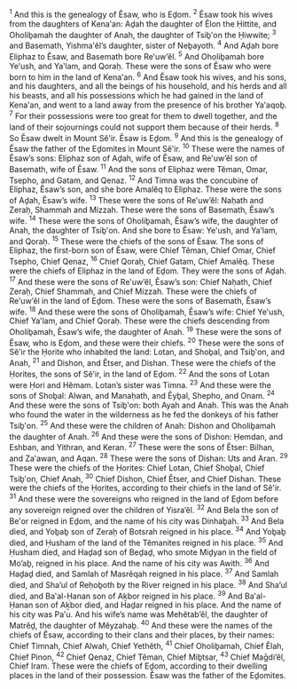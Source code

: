 <sup>1</sup> And this is the genealogy of Ĕsaw, who is Eḏom.
<sup>2</sup> Ĕsaw took his wives from the daughters of Kena‛an: Aḏah the daughter of Ĕlon the Ḥittite, and Oholiḇamah the daughter of Anah, the daughter of Tsiḇ‛on the Ḥiwwite;
<sup>3</sup> and Basemath, Yishma‛ĕl’s daughter, sister of Neḇayoth.
<sup>4</sup> And Aḏah bore Eliphaz to Ĕsaw, and Basemath bore Re‛uw’ĕl.
<sup>5</sup> And Oholiḇamah bore Ye‛ush, and Ya‛lam, and Qoraḥ. These were the sons of Ĕsaw who were born to him in the land of Kena‛an.
<sup>6</sup> And Ĕsaw took his wives, and his sons, and his daughters, and all the beings of his household, and his herds and all his beasts, and all his possessions which he had gained in the land of Kena‛an, and went to a land away from the presence of his brother Ya‛aqoḇ.
<sup>7</sup> For their possessions were too great for them to dwell together, and the land of their sojournings could not support them because of their herds.
<sup>8</sup> So Ĕsaw dwelt in Mount Sĕ‛ir. Ĕsaw is Eḏom.
<sup>9</sup> And this is the genealogy of Ĕsaw the father of the Eḏomites in Mount Sĕ‛ir.
<sup>10</sup> These were the names of Ĕsaw’s sons: Eliphaz son of Aḏah, wife of Ĕsaw, and Re‛uw’ĕl son of Basemath, wife of Ĕsaw.
<sup>11</sup> And the sons of Eliphaz were Tĕman, Omar, Tsepho, and Gatam, and Qenaz.
<sup>12</sup> And Timna was the concubine of Eliphaz, Ĕsaw’s son, and she bore Amalĕq to Eliphaz. These were the sons of Aḏah, Ĕsaw’s wife.
<sup>13</sup> These were the sons of Re‛uw’ĕl: Naḥath and Zeraḥ, Shammah and Mizzah. These were the sons of Basemath, Ĕsaw’s wife.
<sup>14</sup> These were the sons of Oholiḇamah, Ĕsaw’s wife, the daughter of Anah, the daughter of Tsiḇ‛on. And she bore to Ĕsaw: Ye‛ush, and Ya‛lam, and Qoraḥ.
<sup>15</sup> These were the chiefs of the sons of Ĕsaw. The sons of Eliphaz, the first-born son of Ĕsaw, were Chief Tĕman, Chief Omar, Chief Tsepho, Chief Qenaz,
<sup>16</sup> Chief Qoraḥ, Chief Gatam, Chief Amalĕq. These were the chiefs of Eliphaz in the land of Eḏom. They were the sons of Aḏah.
<sup>17</sup> And these were the sons of Re‛uw’ĕl, Ĕsaw’s son: Chief Naḥath, Chief Zeraḥ, Chief Shammah, and Chief Mizzah. These were the chiefs of Re‛uw’ĕl in the land of Eḏom. These were the sons of Basemath, Ĕsaw’s wife.
<sup>18</sup> And these were the sons of Oholiḇamah, Ĕsaw’s wife: Chief Ye‛ush, Chief Ya‛lam, and Chief Qoraḥ. These were the chiefs descending from Oholiḇamah, Ĕsaw’s wife, the daughter of Anah.
<sup>19</sup> These were the sons of Ĕsaw, who is Eḏom, and these were their chiefs.
<sup>20</sup> These were the sons of Sĕ‛ir the Ḥorite who inhabited the land: Lotan, and Shoḇal, and Tsiḇ‛on, and Anah,
<sup>21</sup> and Dishon, and Ĕtser, and Dishan. These were the chiefs of the Ḥorites, the sons of Sĕ‛ir, in the land of Eḏom.
<sup>22</sup> And the sons of Lotan were Ḥori and Hĕmam. Lotan’s sister was Timna.
<sup>23</sup> And these were the sons of Shoḇal: Alwan, and Manaḥath, and Ĕyḇal, Shepho, and Onam.
<sup>24</sup> And these were the sons of Tsiḇ‛on: both Ayah and Anah. This was the Anah who found the water in the wilderness as he fed the donkeys of his father Tsiḇ‛on.
<sup>25</sup> And these were the children of Anah: Dishon and Oholiḇamah the daughter of Anah.
<sup>26</sup> And these were the sons of Dishon: Ḥemdan, and Eshban, and Yithran, and Keran.
<sup>27</sup> These were the sons of Ĕtser: Bilhan, and Za‛awan, and Aqan.
<sup>28</sup> These were the sons of Dishan: Uts and Aran.
<sup>29</sup> These were the chiefs of the Ḥorites: Chief Lotan, Chief Shoḇal, Chief Tsiḇ‛on, Chief Anah,
<sup>30</sup> Chief Dishon, Chief Ĕtser, and Chief Dishan. These were the chiefs of the Ḥorites, according to their chiefs in the land of Sĕ‛ir.
<sup>31</sup> And these were the sovereigns who reigned in the land of Eḏom before any sovereign reigned over the children of Yisra’ĕl.
<sup>32</sup> And Bela the son of Be‛or reigned in Eḏom, and the name of his city was Dinhaḇah.
<sup>33</sup> And Bela died, and Yoḇaḇ son of Zeraḥ of Botsrah reigned in his place.
<sup>34</sup> And Yoḇaḇ died, and Ḥusham of the land of the Tĕmanites reigned in his place.
<sup>35</sup> And Ḥusham died, and Haḏaḏ son of Beḏaḏ, who smote Miḏyan in the field of Mo’aḇ, reigned in his place. And the name of his city was Awith.
<sup>36</sup> And Haḏaḏ died, and Samlah of Masrĕqah reigned in his place.
<sup>37</sup> And Samlah died, and Sha’ul of Reḥoḇoth by the River reigned in his place.
<sup>38</sup> And Sha’ul died, and Ba‛al-Ḥanan son of Aḵbor reigned in his place.
<sup>39</sup> And Ba‛al-Ḥanan son of Aḵbor died, and Haḏar reigned in his place. And the name of his city was Pa‛u. And his wife’s name was Mehĕtab’ĕl, the daughter of Matrĕḏ, the daughter of Mĕyzahaḇ.
<sup>40</sup> And these were the names of the chiefs of Ĕsaw, according to their clans and their places, by their names: Chief Timnah, Chief Alwah, Chief Yethĕth,
<sup>41</sup> Chief Oholiḇamah, Chief Ĕlah, Chief Pinon,
<sup>42</sup> Chief Qenaz, Chief Tĕman, Chief Miḇtsar,
<sup>43</sup> Chief Maḡdi’ĕl, Chief Iram. These were the chiefs of Eḏom, according to their dwelling places in the land of their possession. Ĕsaw was the father of the Eḏomites.
